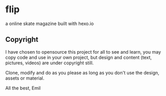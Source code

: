 # flip
a online skate magazine built with hexo.io


## Copyright
I have chosen to opensource this project for all to see and learn, you may copy code and use in your own project,
but design and content (text, pictures, videos) are under copyright still.

Clone, modify and do as you please as long as you don't use the design, assets or material.

All the best,
Emil